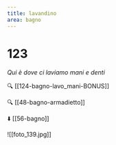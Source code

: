 ```yaml
---
title: lavandino
area: bagno
---
```

# 123
_Qui è dove ci laviamo mani e denti_

🔍 [[124-bagno-lavo_mani-BONUS]]

🔍 [[48-bagno-armadietto]]

⬇️ [[56-bagno]]

![[foto_139.jpg]]